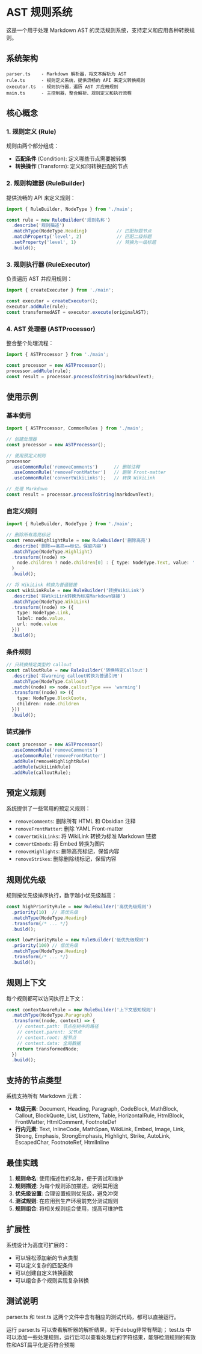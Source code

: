 # AST 规则系统

这是一个用于处理 Markdown AST 的灵活规则系统，支持定义和应用各种转换规则。

## 系统架构

```
parser.ts    - Markdown 解析器，将文本解析为 AST
rule.ts      - 规则定义系统，提供流畅的 API 来定义转换规则
executor.ts  - 规则执行器，遍历 AST 并应用规则
main.ts      - 主控制器，整合解析、规则定义和执行流程
```

## 核心概念

### 1. 规则定义 (Rule)

规则由两个部分组成：
- **匹配条件** (Condition): 定义哪些节点需要被转换
- **转换操作** (Transform): 定义如何转换匹配的节点

### 2. 规则构建器 (RuleBuilder)

提供流畅的 API 来定义规则：

```typescript
import { RuleBuilder, NodeType } from './main';

const rule = new RuleBuilder('规则名称')
  .describe('规则描述')
  .matchType(NodeType.Heading)           // 匹配标题节点
  .matchProperty('level', 2)             // 匹配二级标题
  .setProperty('level', 1)               // 转换为一级标题
  .build();
```

### 3. 规则执行器 (RuleExecutor)

负责遍历 AST 并应用规则：

```typescript
import { createExecutor } from './main';

const executor = createExecutor();
executor.addRule(rule);
const transformedAST = executor.execute(originalAST);
```

### 4. AST 处理器 (ASTProcessor)

整合整个处理流程：

```typescript
import { ASTProcessor } from './main';

const processor = new ASTProcessor();
processor.addRule(rule);
const result = processor.processToString(markdownText);
```

## 使用示例

### 基本使用

```typescript
import { ASTProcessor, CommonRules } from './main';

// 创建处理器
const processor = new ASTProcessor();

// 使用预定义规则
processor
  .useCommonRule('removeComments')      // 删除注释
  .useCommonRule('removeFrontMatter')   // 删除 Front-matter
  .useCommonRule('convertWikiLinks');   // 转换 WikiLink

// 处理 Markdown
const result = processor.processToString(markdownText);
```

### 自定义规则

```typescript
import { RuleBuilder, NodeType } from './main';

// 删除所有高亮标记
const removeHighlightRule = new RuleBuilder('删除高亮')
  .describe('删除==高亮==标记，保留内容')
  .matchType(NodeType.Highlight)
  .transform((node) => 
    node.children ? node.children[0] : { type: NodeType.Text, value: '' }
  )
  .build();

// 将 WikiLink 转换为普通链接
const wikiLinkRule = new RuleBuilder('转换WikiLink')
  .describe('将WikiLink转换为标准Markdown链接')
  .matchType(NodeType.WikiLink)
  .transform((node) => ({
    type: NodeType.Link,
    label: node.value,
    url: node.value
  }))
  .build();
```

### 条件规则

```typescript
// 只转换特定类型的 callout
const calloutRule = new RuleBuilder('转换特定Callout')
  .describe('将warning callout转换为普通引用')
  .matchType(NodeType.Callout)
  .match((node) => node.calloutType === 'warning')
  .transform((node) => ({
    type: NodeType.BlockQuote,
    children: node.children
  }))
  .build();
```

### 链式操作

```typescript
const processor = new ASTProcessor()
  .useCommonRule('removeComments')
  .useCommonRule('removeFrontMatter')
  .addRule(removeHighlightRule)
  .addRule(wikiLinkRule)
  .addRule(calloutRule);
```

## 预定义规则

系统提供了一些常用的预定义规则：

- `removeComments`: 删除所有 HTML 和 Obsidian 注释
- `removeFrontMatter`: 删除 YAML Front-matter
- `convertWikiLinks`: 将 WikiLink 转换为标准 Markdown 链接
- `convertEmbeds`: 将 Embed 转换为图片
- `removeHighlights`: 删除高亮标记，保留内容
- `removeStrikes`: 删除删除线标记，保留内容

## 规则优先级

规则按优先级排序执行，数字越小优先级越高：

```typescript
const highPriorityRule = new RuleBuilder('高优先级规则')
  .priority(10)  // 高优先级
  .matchType(NodeType.Heading)
  .transform(/* ... */)
  .build();

const lowPriorityRule = new RuleBuilder('低优先级规则')
  .priority(100) // 低优先级
  .matchType(NodeType.Heading)
  .transform(/* ... */)
  .build();
```

## 规则上下文

每个规则都可以访问执行上下文：

```typescript
const contextAwareRule = new RuleBuilder('上下文感知规则')
  .matchType(NodeType.Paragraph)
  .transform((node, context) => {
    // context.path: 节点在树中的路径
    // context.parent: 父节点
    // context.root: 根节点
    // context.data: 全局数据
    return transformedNode;
  })
  .build();
```

## 支持的节点类型

系统支持所有 Markdown 元素：

- **块级元素**: Document, Heading, Paragraph, CodeBlock, MathBlock, Callout, BlockQuote, List, ListItem, Table, HorizontalRule, HtmlBlock, FrontMatter, HtmlComment, FootnoteDef
- **行内元素**: Text, InlineCode, MathSpan, WikiLink, Embed, Image, Link, Strong, Emphasis, StrongEmphasis, Highlight, Strike, AutoLink, EscapedChar, FootnoteRef, HtmlInline

## 最佳实践

1. **规则命名**: 使用描述性的名称，便于调试和维护
2. **规则描述**: 为每个规则添加描述，说明其用途
3. **优先级设置**: 合理设置规则优先级，避免冲突
4. **测试规则**: 在应用到生产环境前充分测试规则
5. **规则组合**: 将相关规则组合使用，提高可维护性

## 扩展性

系统设计为高度可扩展的：

- 可以轻松添加新的节点类型
- 可以定义复杂的匹配条件
- 可以创建自定义转换函数
- 可以组合多个规则实现复杂转换

## 测试说明

parser.ts 和 test.ts 这两个文件中含有相应的测试代码，都可以直接运行。

运行 parser.ts 可以查看解析器的解析结果，对于debug非常有帮助； test.ts 中可以添加一些处理规则，运行后可以查看处理后的字符结果，能够检测规则的有效性和AST扁平化是否符合预期